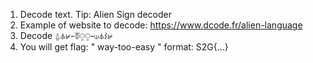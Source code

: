 1. Decode text. Tip: Alien Sign decoder
2. Example of website to decode: https://www.dcode.fr/alien-language
3. Decode ⍙⏃⊬-⏁⍜⍜-⟒⏃⌇⊬
4. You will get flag: " way-too-easy " format: S2G{...}